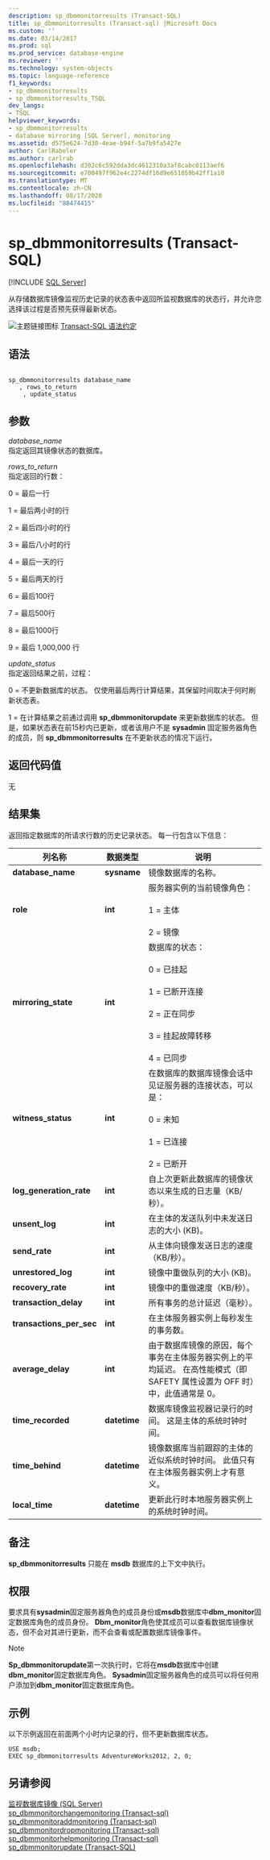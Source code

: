 ```yaml
---
description: sp_dbmmonitorresults (Transact-SQL)
title: sp_dbmmonitorresults (Transact-sql) |Microsoft Docs
ms.custom: ''
ms.date: 03/14/2017
ms.prod: sql
ms.prod_service: database-engine
ms.reviewer: ''
ms.technology: system-objects
ms.topic: language-reference
f1_keywords:
- sp_dbmmonitorresults
- sp_dbmmonitorresults_TSQL
dev_langs:
- TSQL
helpviewer_keywords:
- sp_dbmmonitorresults
- database mirroring [SQL Server], monitoring
ms.assetid: d575e624-7d30-4eae-b94f-5a7b9fa5427e
author: CarlRabeler
ms.author: carlrab
ms.openlocfilehash: d302c6c592dda3dc4612310a3af8cabc0113aef6
ms.sourcegitcommit: e700497f962e4c2274df16d9e651059b42ff1a10
ms.translationtype: MT
ms.contentlocale: zh-CN
ms.lasthandoff: 08/17/2020
ms.locfileid: "88474415"
---
```

# <a name="sp_dbmmonitorresults-transact-sql"></a>sp_dbmmonitorresults (Transact-SQL)
[!INCLUDE [SQL Server](../../includes/applies-to-version/sqlserver.md)]

  从存储数据库镜像监视历史记录的状态表中返回所监视数据库的状态行，并允许您选择该过程是否预先获得最新状态。  
  
 ![主题链接图标](../../database-engine/configure-windows/media/topic-link.gif "“主题链接”图标") [Transact-SQL 语法约定](../../t-sql/language-elements/transact-sql-syntax-conventions-transact-sql.md)  
  
## <a name="syntax"></a>语法  
  
```  
  
sp_dbmmonitorresults database_name   
   , rows_to_return  
    , update_status   
```  
  
## <a name="arguments"></a>参数  
 *database_name*  
 指定返回其镜像状态的数据库。  
  
 *rows_to_return*  
 指定返回的行数：  
  
 0 = 最后一行  
  
 1 = 最后两小时的行  
  
 2 = 最后四小时的行  
  
 3 = 最后八小时的行  
  
 4 = 最后一天的行  
  
 5 = 最后两天的行  
  
 6 = 最后100行  
  
 7 = 最后500行  
  
 8 = 最后1000行  
  
 9 = 最后 1,000,000 行  
  
 *update_status*  
 指定返回结果之前，过程：  
  
 0 = 不更新数据库的状态。 仅使用最后两行计算结果，其保留时间取决于何时刷新状态表。  
  
 1 = 在计算结果之前通过调用 **sp_dbmmonitorupdate** 来更新数据库的状态。 但是，如果状态表在前15秒内已更新，或者该用户不是 **sysadmin** 固定服务器角色的成员，则 **sp_dbmmonitorresults** 在不更新状态的情况下运行。  
  
## <a name="return-code-values"></a>返回代码值  
 无  
  
## <a name="result-sets"></a>结果集  
 返回指定数据库的所请求行数的历史记录状态。 每一行包含以下信息：  
  
|列名称|数据类型|说明|  
|-----------------|---------------|-----------------|  
|**database_name**|**sysname**|镜像数据库的名称。|  
|**role**|**int**|服务器实例的当前镜像角色：<br /><br /> 1 = 主体<br /><br /> 2 = 镜像|  
|**mirroring_state**|**int**|数据库的状态：<br /><br /> 0 = 已挂起<br /><br /> 1 = 已断开连接<br /><br /> 2 = 正在同步<br /><br /> 3 = 挂起故障转移<br /><br /> 4 = 已同步|  
|**witness_status**|**int**|在数据库的数据库镜像会话中见证服务器的连接状态，可以是：<br /><br /> 0 = 未知<br /><br /> 1 = 已连接<br /><br /> 2 = 已断开|  
|**log_generation_rate**|**int**|自上次更新此数据库的镜像状态以来生成的日志量（KB/秒）。|  
|**unsent_log**|**int**|在主体的发送队列中未发送日志的大小 (KB)。|  
|**send_rate**|**int**|从主体向镜像发送日志的速度（KB/秒）。|  
|**unrestored_log**|**int**|镜像中重做队列的大小 (KB)。|  
|**recovery_rate**|**int**|镜像中的重做速度（KB/秒）。|  
|**transaction_delay**|**int**|所有事务的总计延迟（毫秒）。|  
|**transactions_per_sec**|**int**|在主体服务器实例上每秒发生的事务数。|  
|**average_delay**|**int**|由于数据库镜像的原因，每个事务在主体服务器实例上的平均延迟。 在高性能模式（即 SAFETY 属性设置为 OFF 时）中，此值通常是 0。|  
|**time_recorded**|**datetime**|数据库镜像监视器记录行的时间。 这是主体的系统时钟时间。|  
|**time_behind**|**datetime**|镜像数据库当前跟踪的主体的近似系统时钟时间。 此值只有在主体服务器实例上才有意义。|  
|**local_time**|**datetime**|更新此行时本地服务器实例上的系统时钟时间。|  
  
## <a name="remarks"></a>备注  
 **sp_dbmmonitorresults** 只能在 **msdb** 数据库的上下文中执行。  
  
## <a name="permissions"></a>权限  
 要求具有**sysadmin**固定服务器角色的成员身份或**msdb**数据库中**dbm_monitor**固定数据库角色的成员身份。 **Dbm_monitor**角色使其成员可以查看数据库镜像状态，但不会对其进行更新，而不会查看或配置数据库镜像事件。  
  
> [!NOTE]  
>  **Sp_dbmmonitorupdate**第一次执行时，它将在**msdb**数据库中创建**dbm_monitor**固定数据库角色。 **Sysadmin**固定服务器角色的成员可以将任何用户添加到**dbm_monitor**固定数据库角色。  
  
## <a name="examples"></a>示例  
 以下示例返回在前面两个小时内记录的行，但不更新数据库状态。  
  
```  
USE msdb;  
EXEC sp_dbmmonitorresults AdventureWorks2012, 2, 0;  
```  
  
## <a name="see-also"></a>另请参阅  
 [监视数据库镜像 (SQL Server)](../../database-engine/database-mirroring/monitoring-database-mirroring-sql-server.md)   
 [sp_dbmmonitorchangemonitoring &#40;Transact-sql&#41;](../../relational-databases/system-stored-procedures/sp-dbmmonitorchangemonitoring-transact-sql.md)   
 [sp_dbmmonitoraddmonitoring &#40;Transact-sql&#41;](../../relational-databases/system-stored-procedures/sp-dbmmonitoraddmonitoring-transact-sql.md)   
 [sp_dbmmonitordropmonitoring &#40;Transact-sql&#41;](../../relational-databases/system-stored-procedures/sp-dbmmonitordropmonitoring-transact-sql.md)   
 [sp_dbmmonitorhelpmonitoring &#40;Transact-sql&#41;](../../relational-databases/system-stored-procedures/sp-dbmmonitorhelpmonitoring-transact-sql.md)   
 [sp_dbmmonitorupdate (Transact-SQL)](../../relational-databases/system-stored-procedures/sp-dbmmonitorupdate-transact-sql.md)  
  
  
